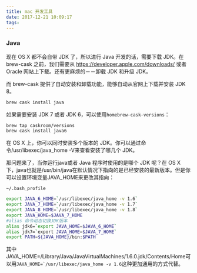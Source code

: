 ```yaml
---
title: mac 开发工具
date: 2017-12-21 10:09:17
tags:
---
```


### Java
现在 OS X 都不会自带 JDK 了，所以进行 Java 开发的话，需要下载 JDK。在 brew-cask 之前，我们需要从 https://developer.apple.com/downloads/ 或者 Oracle 网站上下载。还有更麻烦的－－卸载 JDK 和升级 JDK。

而 brew-cask 提供了自动安装和卸载功能，能够自动从官网上下载并安装 JDK 8。

``` bash
brew cask install java
```

如果需要安装 JDK 7 或者 JDK 6，可以使用`homebrew-cask-versions`：

``` bash
brew tap caskroom/versions
brew cask install java6
```

在 OS X 上，你可以同时安装多个版本的 JDK。你可以通过命令/usr/libexec/java_home -V来查看安装了哪几个 JDK。

那问题来了，当你运行java或者 Java 程序时使用的是哪个 JDK 呢？在 OS X 下，java也就是/usr/bin/java在默认情况下指向的是已经安装的最新版本。但是你可以设置环境变量JAVA_HOME来更改其指向：

`~/.bash_profile`
``` bash
export JAVA_6_HOME=`/usr/libexec/java_home -v 1.6`
export JAVA_7_HOME=`/usr/libexec/java_home -v 1.7`
export JAVA_8_HOME=`/usr/libexec/java_home -v 1.8`
export JAVA_HOME=$JAVA_7_HOME
#alias 命令动态切换JDK版本
alias jdk6=`export JAVA_HOME=$JAVA_6_HOME`
alias jdk7=`export JAVA_HOME=$JAVA_7_HOME`
export PATH=${JAVA_HOME}/bin:$PATH
```

其中JAVA_HOME=/Library/Java/JavaVirtualMachines/1.6.0.jdk/Contents/Home可以用``JAVA_HOME=`/usr/libexec/java_home -v 1.6``这种更加通用的方式代替。
